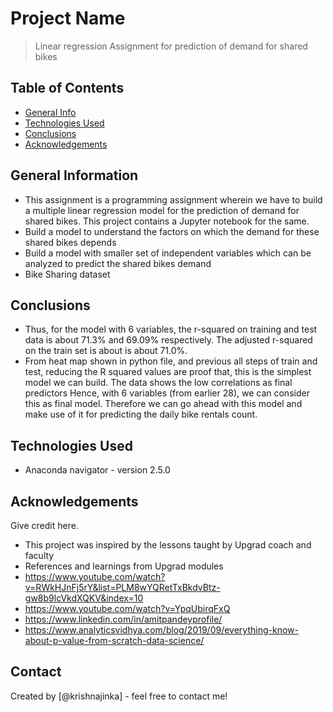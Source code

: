 # Project Name
> Linear regression Assignment for prediction of demand for shared bikes 
> 


## Table of Contents
* [General Info](#general-information)
* [Technologies Used](#technologies-used)
* [Conclusions](#conclusions)
* [Acknowledgements](#acknowledgements)

<!-- You can include any other section that is pertinent to your problem -->

## General Information
- This assignment is a programming assignment wherein we have to build a multiple linear regression model for the prediction of demand for shared bikes. This project contains a Jupyter notebook for the same. 
- Build a model to understand the factors on which the demand for these shared bikes depends
- Build a model with smaller set of independent variables which can be analyzed to predict the shared bikes demand 
- Bike Sharing dataset

<!-- You don't have to answer all the questions - just the ones relevant to your project. -->

## Conclusions
- Thus, for the model with 6 variables, the r-squared on training and test data is about 71.3% and 69.09% respectively. The adjusted r-squared on the train set is about is about 71.0%.
- From heat map shown in python file, and previous all steps of train and test, reducing the R squared values are proof that, this is the simplest model we can build. The data shows the low correlations as final predictors Hence, with 6 variables (from earlier 28), we can consider this as final model. Therefore we can go ahead with this model and make use of it for predicting the daily bike rentals count.

<!-- You don't have to answer all the questions - just the ones relevant to your project. -->


## Technologies Used
- Anaconda navigator - version 2.5.0

<!-- As the libraries versions keep on changing, it is recommended to mention the version of library used in this project -->

## Acknowledgements
Give credit here.
- This project was inspired by the lessons taught by Upgrad coach and faculty
- References and learnings from Upgrad modules
- https://www.youtube.com/watch?v=RWkHJnFj5rY&list=PLM8wYQRetTxBkdvBtz-gw8b9lcVkdXQKV&index=10
- https://www.youtube.com/watch?v=YpqUbirqFxQ
- https://www.linkedin.com/in/amitpandeyprofile/
- https://www.analyticsvidhya.com/blog/2019/09/everything-know-about-p-value-from-scratch-data-science/


## Contact
Created by [@krishnajinka] - feel free to contact me!


<!-- Optional -->
<!-- ## License -->
<!-- This project is open source and available under the [... License](). -->

<!-- You don't have to include all sections - just the one's relevant to your project -->